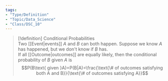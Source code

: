 ```yaml
---
tags:  
- "Type/Definition"  
- "Topic/Data_Science"  
- "Class/DSC_10"  
---
```

  
> [!definition] Conditional Probabilities  
> Two [[Event|events]] $A$ and $B$ can both happen. Suppose we know $A$ has happened, but we don't know if $B$ has.  
> If all [[Outcome|outcomes]] are equally likely, then the conditional probability of $B$ given $A$ is $$P(B\text{ given }A)=P(B|A)=\frac{\text{\# of outcomes satisfying both A and B}}{\text{\# of outcomes satisfying A}}$$  

